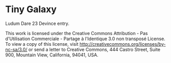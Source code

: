 Tiny Galaxy
===========

Ludum Dare 23 Devince entry.

This work is licensed under the Creative Commons Attribution - Pas d'Utilisation Commerciale - Partage à l'Identique 3.0 non transposé License. 
To view a copy of this license, visit http://creativecommons.org/licenses/by-nc-sa/3.0/ or send a letter to Creative Commons, 444 Castro Street, Suite 900, Mountain View, California, 94041, USA.